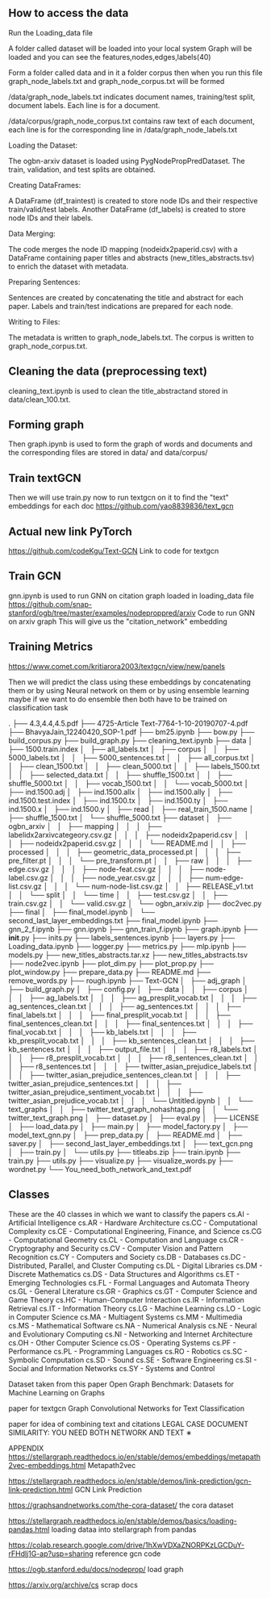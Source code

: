 ## How to access the data
Run the Loading_data file

A folder called dataset will be loaded into your local system
Graph will be loaded and you can see the features,nodes,edges,labels(40)

Form a folder called data and in it a folder corpus
then when you run this file graph_node_labels.txt and graph_node_corpus.txt will be formed

/data/graph_node_labels.txt indicates document names, training/test split, document labels. Each line is for a document.

/data/corpus/graph_node_corpus.txt contains raw text of each document, each line is for the corresponding line in /data/graph_node_labels.txt

Loading the Dataset:

  The ogbn-arxiv dataset is loaded using PygNodePropPredDataset.
    The train, validation, and test splits are obtained.

Creating DataFrames:

  A DataFrame (df_traintest) is created to store node IDs and their respective train/valid/test labels.
    Another DataFrame (df_labels) is created to store node IDs and their labels.

Data Merging:

  The code merges the node ID mapping (nodeidx2paperid.csv) with a DataFrame containing paper titles and abstracts (new_titles_abstracts.tsv) to enrich the dataset with metadata.

Preparing Sentences:

  Sentences are created by concatenating the title and abstract for each paper.
    Labels and train/test indications are prepared for each node.

Writing to Files:

  The metadata is written to graph_node_labels.txt.
    The corpus is written to graph_node_corpus.txt.

## Cleaning the data (preprocessing text)
cleaning_text.ipynb is used to clean the title_abstractand stored in data/clean_100.txt.

## Forming graph
Then graph.ipynb is used to form the graph of words and documents and the corresponding files are stored in data/ and data/corpus/

## Train textGCN
Then we will use train.py now to run textgcn on it to find the "text" embeddings for each doc
https://github.com/yao8839836/text_gcn
## Actual new link PyTorch
https://github.com/codeKgu/Text-GCN
Link to code for textgcn

## Train GCN
gnn.ipynb is used to run GNN on citation graph loaded in loading_data file
https://github.com/snap-stanford/ogb/tree/master/examples/nodeproppred/arxiv
Code to run GNN on arxiv graph
This will give us the "citation_network" embedding

## Training Metrics
https://www.comet.com/kritiarora2003/textgcn/view/new/panels

Then we will predict the class using these embeddings by concatenating them or by using Neural network on them or by using ensemble learning maybe 
if we want to do ensemble then both have to be trained on classification task 


.
├── 4.3,4.4,4.5.pdf
├── 4725-Article Text-7764-1-10-20190707-4.pdf
├── BhavyaJain_12240420_SOP-1.pdf
├── bm25.ipynb
├── bow.py
├── build_corpus.py
├── build_graph.py
├── cleaning_text.ipynb
├── data
│   ├── 1500.train.index
│   ├── all_labels.txt
│   ├── corpus
│   │   ├── 5000_labels.txt
│   │   ├── 5000_sentences.txt
│   │   ├── all_corpus.txt
│   │   ├── clean_1500.txt
│   │   ├── clean_5000.txt
│   │   ├── labels_1500.txt
│   │   ├── selected_data.txt
│   │   ├── shuffle_1500.txt
│   │   ├── shuffle_5000.txt
│   │   ├── vocab_1500.txt
│   │   └── vocab_5000.txt
│   ├── ind.1500.adj
│   ├── ind.1500.allx
│   ├── ind.1500.ally
│   ├── ind.1500.test.index
│   ├── ind.1500.tx
│   ├── ind.1500.ty
│   ├── ind.1500.x
│   ├── ind.1500.y
│   ├── read
│   ├── real_train_1500.name
│   ├── shuffle_1500.txt
│   └── shuffle_5000.txt
├── dataset
│   ├── ogbn_arxiv
│   │   ├── mapping
│   │   │   ├── labelidx2arxivcategeory.csv.gz
│   │   │   ├── nodeidx2paperid.csv
│   │   │   ├── nodeidx2paperid.csv.gz
│   │   │   └── README.md
│   │   ├── processed
│   │   │   ├── geometric_data_processed.pt
│   │   │   ├── pre_filter.pt
│   │   │   └── pre_transform.pt
│   │   ├── raw
│   │   │   ├── edge.csv.gz
│   │   │   ├── node-feat.csv.gz
│   │   │   ├── node-label.csv.gz
│   │   │   ├── node_year.csv.gz
│   │   │   ├── num-edge-list.csv.gz
│   │   │   └── num-node-list.csv.gz
│   │   ├── RELEASE_v1.txt
│   │   └── split
│   │       └── time
│   │           ├── test.csv.gz
│   │           ├── train.csv.gz
│   │           └── valid.csv.gz
│   └── ogbn_arxiv.zip
├── doc2vec.py
├── final
│   ├── final_model.ipynb
│   └── second_last_layer_embeddings.txt
├── final_model.ipynb
├── gnn_2_f.ipynb
├── gnn.ipynb
├── gnn_train_f.ipynb
├── graph.ipynb
├── __init__.py
├── inits.py
├── labels_sentences.ipynb
├── layers.py
├── Loading_data.ipynb
├── logger.py
├── metrics.py
├── mlp.ipynb
├── models.py
├── new_titles_abstracts.tar.xz
├── new_titles_abstracts.tsv
├── node2vec.ipynb
├── plot_dim.py
├── plot_prop.py
├── plot_window.py
├── prepare_data.py
├── README.md
├── remove_words.py
├── rough.ipynb
├── Text-GCN
│   ├── adj_graph
│   ├── build_graph.py
│   ├── config.py
│   ├── data
│   │   ├── corpus
│   │   │   ├── ag_labels.txt
│   │   │   ├── ag_presplit_vocab.txt
│   │   │   ├── ag_sentences_clean.txt
│   │   │   ├── ag_sentences.txt
│   │   │   ├── final_labels.txt
│   │   │   ├── final_presplit_vocab.txt
│   │   │   ├── final_sentences_clean.txt
│   │   │   ├── final_sentences.txt
│   │   │   ├── final_vocab.txt
│   │   │   ├── kb_labels.txt
│   │   │   ├── kb_presplit_vocab.txt
│   │   │   ├── kb_sentences_clean.txt
│   │   │   ├── kb_sentences.txt
│   │   │   ├── output_file.txt
│   │   │   ├── r8_labels.txt
│   │   │   ├── r8_presplit_vocab.txt
│   │   │   ├── r8_sentences_clean.txt
│   │   │   ├── r8_sentences.txt
│   │   │   ├── twitter_asian_prejudice_labels.txt
│   │   │   ├── twitter_asian_prejudice_sentences_clean.txt
│   │   │   ├── twitter_asian_prejudice_sentences.txt
│   │   │   ├── twitter_asian_prejudice_sentiment_vocab.txt
│   │   │   ├── twitter_asian_prejudice_vocab.txt
│   │   │   └── Untitled.ipynb
│   │   └── text_graphs
│   │       ├── twitter_text_graph_nohashtag.png
│   │       └── twitter_text_graph.png
│   ├── dataset.py
│   ├── eval.py
│   ├── LICENSE
│   ├── load_data.py
│   ├── main.py
│   ├── model_factory.py
│   ├── model_text_gnn.py
│   ├── prep_data.py
│   ├── README.md
│   ├── saver.py
│   ├── second_last_layer_embeddings.txt
│   ├── text_gcn.png
│   ├── train.py
│   └── utils.py
├── titleabs.zip
├── train.ipynb
├── train.py
├── utils.py
├── visualize.py
├── visualize_words.py
├── wordnet.py
└── You_need_both_network_and_text.pdf


## Classes
These are the 40 classes in which we want to classify the papers
cs.AI - Artificial Intelligence
cs.AR - Hardware Architecture
cs.CC - Computational Complexity
cs.CE - Computational Engineering, Finance, and Science
cs.CG - Computational Geometry
cs.CL - Computation and Language
cs.CR - Cryptography and Security
cs.CV - Computer Vision and Pattern Recognition
cs.CY - Computers and Society
cs.DB - Databases
cs.DC - Distributed, Parallel, and Cluster Computing
cs.DL - Digital Libraries
cs.DM - Discrete Mathematics
cs.DS - Data Structures and Algorithms
cs.ET - Emerging Technologies
cs.FL - Formal Languages and Automata Theory
cs.GL - General Literature
cs.GR - Graphics
cs.GT - Computer Science and Game Theory
cs.HC - Human-Computer Interaction
cs.IR - Information Retrieval
cs.IT - Information Theory
cs.LG - Machine Learning
cs.LO - Logic in Computer Science
cs.MA - Multiagent Systems
cs.MM - Multimedia
cs.MS - Mathematical Software
cs.NA - Numerical Analysis
cs.NE - Neural and Evolutionary Computing
cs.NI - Networking and Internet Architecture
cs.OH - Other Computer Science
cs.OS - Operating Systems
cs.PF - Performance
cs.PL - Programming Languages
cs.RO - Robotics
cs.SC - Symbolic Computation
cs.SD - Sound
cs.SE - Software Engineering
cs.SI - Social and Information Networks
cs.SY - Systems and Control

Dataset taken from this paper
Open Graph Benchmark:
Datasets for Machine Learning on Graphs

paper for textgcn
Graph Convolutional Networks for Text Classification

paper for idea of combining text and citations
LEGAL CASE DOCUMENT SIMILARITY: YOU NEED BOTH
NETWORK AND TEXT ∗

APPENDIX
https://stellargraph.readthedocs.io/en/stable/demos/embeddings/metapath2vec-embeddings.html
Metapath2vec

https://stellargraph.readthedocs.io/en/stable/demos/link-prediction/gcn-link-prediction.html
GCN Link Prediction

https://graphsandnetworks.com/the-cora-dataset/
the cora dataset

https://stellargraph.readthedocs.io/en/stable/demos/basics/loading-pandas.html
loading dataa into stellargraph from pandas

https://colab.research.google.com/drive/1hXwVDXaZNORPKzLGCDuY-rFHdlj1G-ap?usp=sharing
reference gcn code

https://ogb.stanford.edu/docs/nodeprop/
load graph

https://arxiv.org/archive/cs
scrap docs


